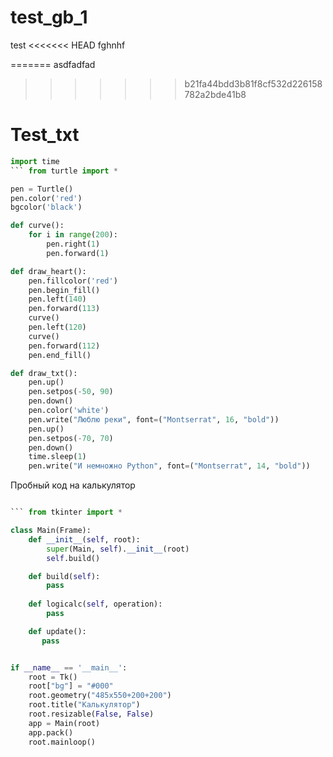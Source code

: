 # test_gb_1
test
<<<<<<< HEAD
 fghnhf 
 
=======
asdfadfad
>>>>>>> b21fa44bdd3b81f8cf532d226158782a2bde41b8

# Test_txt

```python
import time
``` from turtle import *

pen = Turtle()
pen.color('red')
bgcolor('black')

def curve():
    for i in range(200):
        pen.right(1)
        pen.forward(1)

def draw_heart():
    pen.fillcolor('red')
    pen.begin_fill()
    pen.left(140)
    pen.forward(113)
    curve()
    pen.left(120)
    curve()
    pen.forward(112)
    pen.end_fill()

def draw_txt():
    pen.up()
    pen.setpos(-50, 90)
    pen.down()
    pen.color('white')
    pen.write("Люблю реки", font=("Montserrat", 16, "bold"))
    pen.up()
    pen.setpos(-70, 70)
    pen.down()
    time.sleep(1)
    pen.write("И немножно Python", font=("Montserrat", 14, "bold"))

```

Пробный код на калькулятор

```python

``` from tkinter import *

class Main(Frame):
    def __init__(self, root):
        super(Main, self).__init__(root)
        self.build()

    def build(self):
        pass
 
    def logicalc(self, operation):
        pass

    def update():
       pass


if __name__ == '__main__':
    root = Tk()
    root["bg"] = "#000"
    root.geometry("485x550+200+200")
    root.title("Калькулятор")
    root.resizable(False, False)
    app = Main(root)
    app.pack()
    root.mainloop()